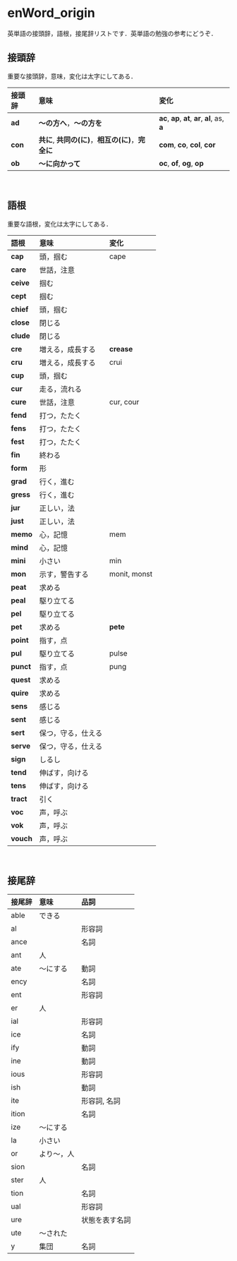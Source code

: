 # enWord_origin

英単語の接頭辞，語根，接尾辞リストです．英単語の勉強の参考にどうぞ．  

## 接頭辞
重要な接頭辞，意味，変化は太字にしてある．

| 接頭辞 | 意味 | 変化 |
| :-- | :-- | :-- |
| **ad** | **〜の方へ**，**〜の方を** | **ac**, **ap**, **at**, **ar**, **al**, as, **a** |
| **con** | **共に**, **共同の(に)**，**相互の(に)**，**完全に** | **com**, **co**, **col**, **cor** |
| **ob** | **〜に向かって** | **oc**, **of**, **og**, **op** |

<br>

## 語根
重要な語根，変化は太字にしてある．

| 語根 | 意味 | 変化 |
| :-- | :-- | :-- |
| **cap** | 頭，掴む | cape |
| **care** | 世話，注意 |
| **ceive** | 掴む |
| **cept** | 掴む |
| **chief** | 頭，掴む |
| **close** | 閉じる |
| **clude** | 閉じる |
| **cre** | 増える，成長する | **crease** |
| **cru** | 増える，成長する | crui |
| **cup** | 頭，掴む |
| **cur** | 走る，流れる |
| **cure** | 世話，注意 | cur, cour |
| **fend** | 打つ，たたく |
| **fens** | 打つ，たたく |
| **fest** | 打つ，たたく |
| **fin** | 終わる |
| **form** | 形 |
| **grad** | 行く，進む |
| **gress** | 行く，進む |
| **jur** | 正しい，法 |
| **just** | 正しい，法 |
| **memo** | 心，記憶 | mem |
| **mind** | 心，記憶 |
| **mini** | 小さい | min |
| **mon** | 示す，警告する | monit, monst |
| **peat** | 求める |
| **peal** | 駆り立てる |
| **pel** | 駆り立てる |
| **pet** | 求める | **pete** |
| **point** | 指す，点 |
| **pul** | 駆り立てる | pulse |
| **punct** | 指す，点 | pung |
| **quest** | 求める |
| **quire** | 求める |
| **sens** | 感じる |
| **sent** | 感じる |
| **sert** | 保つ，守る，仕える |
| **serve** | 保つ，守る，仕える |
| **sign** | しるし |
| **tend** | 伸ばす，向ける |
| **tens** | 伸ばす，向ける |
| **tract** | 引く |
| **voc** | 声，呼ぶ |
| **vok** | 声，呼ぶ |
| **vouch** | 声，呼ぶ |

<br>

## 接尾辞
| 接尾辞 | 意味 | 品詞 |
| :-- | :-- | :-- |
| able | できる |
| al | | 形容詞 |
| ance | | 名詞 |
| ant | 人 |
| ate | 〜にする | 動詞 |
| ency | | 名詞 |
| ent | | 形容詞 |
| er | 人 |
| ial | | 形容詞 |
| ice | | 名詞 |
| ify | | 動詞 |
| ine | | 動詞 |
| ious | | 形容詞 |
| ish | | 動詞 |
| ite | | 形容詞, 名詞 |
| ition | | 名詞 |
| ize | 〜にする |
| la | 小さい |
| or | より〜，人 |
| sion | | 名詞 |
| ster | 人 |
| tion | | 名詞 |
| ual | | 形容詞 |
| ure | | 状態を表す名詞 |
| ute | 〜された |
| y | 集団 | 名詞 |
